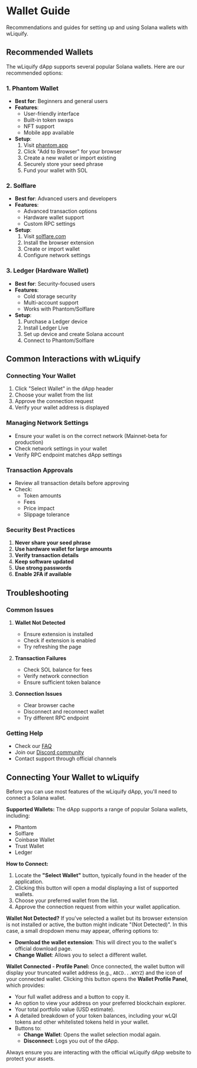 # Wallet Guide

Recommendations and guides for setting up and using Solana wallets with wLiquify.

## Recommended Wallets

The wLiquify dApp supports several popular Solana wallets. Here are our recommended options:

### 1. Phantom Wallet
- **Best for**: Beginners and general users
- **Features**:
  - User-friendly interface
  - Built-in token swaps
  - NFT support
  - Mobile app available
- **Setup**:
  1. Visit [phantom.app](https://phantom.app)
  2. Click "Add to Browser" for your browser
  3. Create a new wallet or import existing
  4. Securely store your seed phrase
  5. Fund your wallet with SOL

### 2. Solflare
- **Best for**: Advanced users and developers
- **Features**:
  - Advanced transaction options
  - Hardware wallet support
  - Custom RPC settings
- **Setup**:
  1. Visit [solflare.com](https://solflare.com)
  2. Install the browser extension
  3. Create or import wallet
  4. Configure network settings

### 3. Ledger (Hardware Wallet)
- **Best for**: Security-focused users
- **Features**:
  - Cold storage security
  - Multi-account support
  - Works with Phantom/Solflare
- **Setup**:
  1. Purchase a Ledger device
  2. Install Ledger Live
  3. Set up device and create Solana account
  4. Connect to Phantom/Solflare

## Common Interactions with wLiquify

### Connecting Your Wallet
1. Click "Select Wallet" in the dApp header
2. Choose your wallet from the list
3. Approve the connection request
4. Verify your wallet address is displayed

### Managing Network Settings
- Ensure your wallet is on the correct network (Mainnet-beta for production)
- Check network settings in your wallet
- Verify RPC endpoint matches dApp settings

### Transaction Approvals
- Review all transaction details before approving
- Check:
  - Token amounts
  - Fees
  - Price impact
  - Slippage tolerance

### Security Best Practices
1. **Never share your seed phrase**
2. **Use hardware wallet for large amounts**
3. **Verify transaction details**
4. **Keep software updated**
5. **Use strong passwords**
6. **Enable 2FA if available**

## Troubleshooting

### Common Issues
1. **Wallet Not Detected**
   - Ensure extension is installed
   - Check if extension is enabled
   - Try refreshing the page

2. **Transaction Failures**
   - Check SOL balance for fees
   - Verify network connection
   - Ensure sufficient token balance

3. **Connection Issues**
   - Clear browser cache
   - Disconnect and reconnect wallet
   - Try different RPC endpoint

### Getting Help
- Check our [FAQ](../resources/faq.md)
- Join our [Discord community](../resources/community-links.md)
- Contact support through official channels

## Connecting Your Wallet to wLiquify

Before you can use most features of the wLiquify dApp, you'll need to connect a Solana wallet.

**Supported Wallets:**
The dApp supports a range of popular Solana wallets, including:
- Phantom
- Solflare
- Coinbase Wallet
- Trust Wallet
- Ledger

**How to Connect:**
1.  Locate the **"Select Wallet"** button, typically found in the header of the application.
2.  Clicking this button will open a modal displaying a list of supported wallets.
3.  Choose your preferred wallet from the list.
4.  Approve the connection request from within your wallet application.

**Wallet Not Detected?**
If you've selected a wallet but its browser extension is not installed or active, the button might indicate "(Not Detected)". In this case, a small dropdown menu may appear, offering options to:
- **Download the wallet extension**: This will direct you to the wallet's official download page.
- **Change Wallet**: Allows you to select a different wallet.

**Wallet Connected - Profile Panel:**
Once connected, the wallet button will display your truncated wallet address (e.g., `ABCD...WXYZ`) and the icon of your connected wallet. Clicking this button opens the **Wallet Profile Panel**, which provides:
- Your full wallet address and a button to copy it.
- An option to view your address on your preferred blockchain explorer.
- Your total portfolio value (USD estimate).
- A detailed breakdown of your token balances, including your wLQI tokens and other whitelisted tokens held in your wallet.
- Buttons to:
    - **Change Wallet**: Opens the wallet selection modal again.
    - **Disconnect**: Logs you out of the dApp.

Always ensure you are interacting with the official wLiquify dApp website to protect your assets. 
